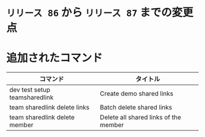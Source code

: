 # `リリース 86` から `リリース 87` までの変更点

# 追加されたコマンド

| コマンド                      | タイトル                              |
|-------------------------------|---------------------------------------|
| dev test setup teamsharedlink | Create demo shared links              |
| team sharedlink delete links  | Batch delete shared links             |
| team sharedlink delete member | Delete all shared links of the member |



